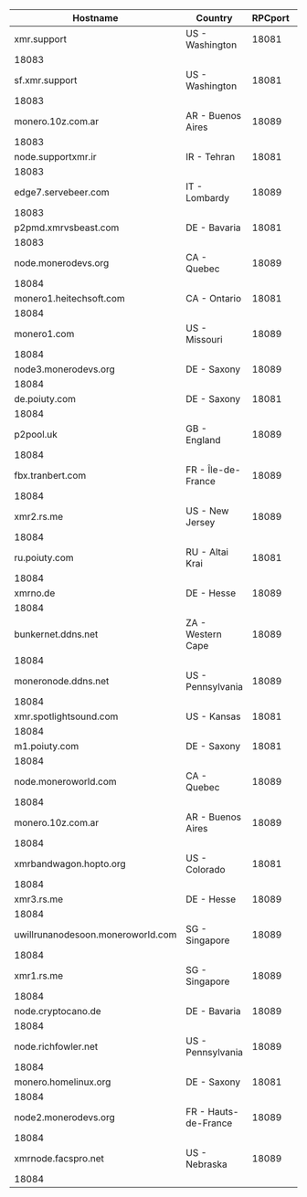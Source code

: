 Hostname | Country | RPCport | P2Pport
--- | --- | --- | ---
xmr.support | US - Washington | 18081
 | 18083
sf.xmr.support | US - Washington | 18081
 | 18083
monero.10z.com.ar | AR - Buenos Aires | 18089
 | 18083
node.supportxmr.ir | IR - Tehran | 18081
 | 18083
edge7.servebeer.com | IT - Lombardy | 18089
 | 18083
p2pmd.xmrvsbeast.com | DE - Bavaria | 18081
 | 18083
node.monerodevs.org | CA - Quebec | 18089
 | 18084
monero1.heitechsoft.com | CA - Ontario | 18081
 | 18084
monero1.com | US - Missouri | 18089
 | 18084
node3.monerodevs.org | DE - Saxony | 18089
 | 18084
de.poiuty.com | DE - Saxony | 18081
 | 18084
p2pool.uk | GB - England | 18089
 | 18084
fbx.tranbert.com | FR - Île-de-France | 18089
 | 18084
xmr2.rs.me | US - New Jersey | 18089
 | 18084
ru.poiuty.com | RU - Altai Krai | 18081
 | 18084
xmrno.de | DE - Hesse | 18089
 | 18084
bunkernet.ddns.net | ZA - Western Cape | 18089
 | 18084
moneronode.ddns.net | US - Pennsylvania | 18089
 | 18084
xmr.spotlightsound.com | US - Kansas | 18081
 | 18084
m1.poiuty.com | DE - Saxony | 18081
 | 18084
node.moneroworld.com | CA - Quebec | 18089
 | 18084
monero.10z.com.ar | AR - Buenos Aires | 18089
 | 18084
xmrbandwagon.hopto.org | US - Colorado | 18081
 | 18084
xmr3.rs.me | DE - Hesse | 18089
 | 18084
uwillrunanodesoon.moneroworld.com | SG - Singapore | 18089
 | 18084
xmr1.rs.me | SG - Singapore | 18089
 | 18084
node.cryptocano.de | DE - Bavaria | 18089
 | 18084
node.richfowler.net | US - Pennsylvania | 18089
 | 18084
monero.homelinux.org | DE - Saxony | 18081
 | 18084
node2.monerodevs.org | FR - Hauts-de-France | 18089
 | 18084
xmrnode.facspro.net | US - Nebraska | 18089
 | 18084
